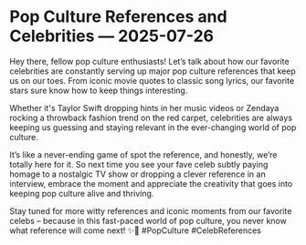 # Pop Culture References and Celebrities — 2025-07-26

Hey there, fellow pop culture enthusiasts! Let’s talk about how our favorite celebrities are constantly serving up major pop culture references that keep us on our toes. From iconic movie quotes to classic song lyrics, our favorite stars sure know how to keep things interesting.

Whether it's Taylor Swift dropping hints in her music videos or Zendaya rocking a throwback fashion trend on the red carpet, celebrities are always keeping us guessing and staying relevant in the ever-changing world of pop culture.

It’s like a never-ending game of spot the reference, and honestly, we’re totally here for it. So next time you see your fave celeb subtly paying homage to a nostalgic TV show or dropping a clever reference in an interview, embrace the moment and appreciate the creativity that goes into keeping pop culture alive and thriving.

Stay tuned for more witty references and iconic moments from our favorite celebs – because in this fast-paced world of pop culture, you never know what reference will come next! ✨🌟 #PopCulture #CelebReferences